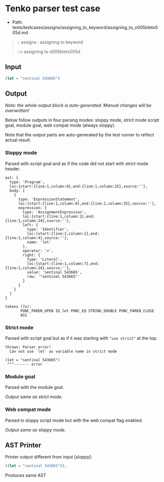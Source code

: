 # Tenko parser test case

- Path: tests/testcases/assigns/assigning_to_keyword/assigning_to_x005bletx005d.md

> :: assigns : assigning to keyword
>
> ::> assigning to x005bletx005d

## Input

`````js
(let = "sentinal 543665")
`````

## Output

_Note: the whole output block is auto-generated. Manual changes will be overwritten!_

Below follow outputs in four parsing modes: sloppy mode, strict mode script goal, module goal, web compat mode (always sloppy).

Note that the output parts are auto-generated by the test runner to reflect actual result.

### Sloppy mode

Parsed with script goal and as if the code did not start with strict mode header.

`````
ast: {
  type: 'Program',
  loc:{start:{line:1,column:0},end:{line:1,column:25},source:''},
  body: [
    {
      type: 'ExpressionStatement',
      loc:{start:{line:1,column:0},end:{line:1,column:25},source:''},
      expression: {
        type: 'AssignmentExpression',
        loc:{start:{line:1,column:1},end:{line:1,column:24},source:''},
        left: {
          type: 'Identifier',
          loc:{start:{line:1,column:1},end:{line:1,column:4},source:''},
          name: 'let'
        },
        operator: '=',
        right: {
          type: 'Literal',
          loc:{start:{line:1,column:7},end:{line:1,column:24},source:''},
          value: 'sentinal 543665',
          raw: '"sentinal 543665"'
        }
      }
    }
  ]
}

tokens (7x):
       PUNC_PAREN_OPEN ID_let PUNC_EQ STRING_DOUBLE PUNC_PAREN_CLOSE
       ASI
`````

### Strict mode

Parsed with script goal but as if it was starting with `"use strict"` at the top.

`````
throws: Parser error!
  Can not use `let` as variable name in strict mode

(let = "sentinal 543665")
 ^^^------- error
`````


### Module goal

Parsed with the module goal.

_Output same as strict mode._

### Web compat mode

Parsed in sloppy script mode but with the web compat flag enabled.

_Output same as sloppy mode._

## AST Printer

Printer output different from input [sloppy]:

````js
((let = "sentinal 543665"));
````

Produces same AST
